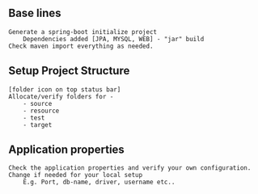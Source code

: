 ## Base lines
    Generate a spring-boot initialize project
        Dependencies added [JPA, MYSQL, WEB] - "jar" build 
    Check maven import everything as needed.
    
## Setup Project Structure 
    [folder icon on top status bar]
    Allocate/verify folders for - 
        - source
        - resource
        - test
        - target
        
## Application properties
    Check the application properties and verify your own configuration. 
    Change if needed for your local setup 
        E.g. Port, db-name, driver, username etc..
        
    
    